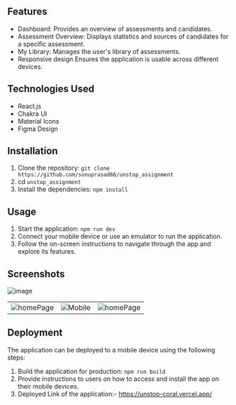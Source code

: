 

## Features

- Dashboard: Provides an overview of assessments and candidates.
- Assessment Overview: Displays statistics and sources of candidates for a specific assessment.
- My Library: Manages the user's library of assessments.
- Responsive design Ensures the application is usable across different devices.

## Technologies Used

- React.js
- Chakra UI
- Material Icons
- Figma Design

## Installation

1. Clone the repository: `git clone https://github.com/sonuprasad66/unstop_assignment`
2. cd `unstop_assignment`
3. Install the dependencies: `npm install`

## Usage

1. Start the application: `npm run dev`
2. Connect your mobile device or use an emulator to run the application.
3. Follow the on-screen instructions to navigate through the app and explore its features.

## Screenshots

![image](https://github.com/sonuprasad66/unstop_assignment/assets/101389401/608de2b3-7b8c-4feb-9e51-aa848a38d0b4)

<table>
   <tr>
    <td><img src="https://github.com/sonuprasad66/unstop_assignment/assets/101389401/1b3cbc61-fc0e-471f-8e3a-b011b9afaaaf" alt="homePage" /></td>
    <td><img src="https://github.com/sonuprasad66/unstop_assignment/assets/101389401/4431c0c1-7ffe-4006-9a90-f4b6d55def05" alt="Mobile" /></td>
    <td><img src="https://github.com/sonuprasad66/unstop_assignment/assets/101389401/3398e82e-dcb5-4a36-abbf-06413585c7df" alt="homePage" /></td>
  </tr>
</table>

## Deployment

The application can be deployed to a mobile device using the following steps:

1. Build the application for production: `npm run build`
2. Provide instructions to users on how to access and install the app on their mobile devices.
3. Deployed Link of the application:- https://unstop-coral.vercel.app/
